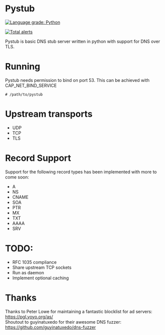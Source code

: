 # Pystub
[![Language grade: Python](https://img.shields.io/lgtm/grade/python/g/doublez13/pystub.svg?logo=lgtm&logoWidth=18)](https://lgtm.com/projects/g/doublez13/pystub/context:python)

[![Total alerts](https://img.shields.io/lgtm/alerts/g/doublez13/pystub.svg?logo=lgtm&logoWidth=18)](https://lgtm.com/projects/g/doublez13/pystub/alerts/)

Pystub is basic DNS stub server written in python with support for DNS over TLS.

# Running
Pystub needs permission to bind on port 53.
This can be achieved with CAP_NET_BIND_SERVICE
```
# /path/to/pystub
```

# Upstream transports
- UDP
- TCP
- TLS

# Record Support
Support for the following record types has been implemented with more to come soon:
- A
- NS
- CNAME
- SOA
- PTR
- MX
- TXT
- AAAA
- SRV

# TODO:
- RFC 1035 compliance
- Share upstream TCP sockets
- Run as daemon
- Implement optional caching

# Thanks
Thanks to Peter Lowe for maintaining a fantastic blocklist for ad servers: https://pgl.yoyo.org/as/  
Shoutout to guyinatuxedo for their awesome DNS fuzzer: https://github.com/guyinatuxedo/dns-fuzzer
